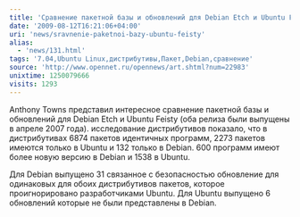 ```yaml
---
title: 'Сравнение пакетной базы и обновлений для Debian Etch и Ubuntu Feisty'
date: '2009-08-12T16:21:06+04:00'
uri: 'news/sravnenie-paketnoi-bazy-ubuntu-feisty'
alias: 
  - 'news/131.html'
tags: '7.04,Ubuntu Linux,дистрибутивы,Пакет,Debian,сравнение'
source: 'http://www.opennet.ru/opennews/art.shtml?num=22983'
unixtime: 1250079666
visits: 1293
---
```

Anthony Towns представил интересное сравнение  пакетной базы и обновлений для Debian Etch и Ubuntu Feisty (оба релиза были выпущены в апреле 2007 года). исследование дистрибутивов показало, что в дистрибутивах 6874 пакетов идентичных программ, 2273 пакетов имеются только в Ubuntu и 132 только в Debian. 600 программ имеют более новую версию в Debian и 1538 в Ubuntu.

Для Debian выпущено 31 связанное с безопасностью обновление для одинаковых для обоих дистрибутивов пакетов, которое проигнорировано разработчиками Ubuntu. Для Ubuntu выпущено 6 обновлений которые не были представлены в Debian.
